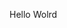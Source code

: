 Hello Wolrd
















































































































































































































































































































































































































































































































































































































































































































































































































































































































































































































































































































































































































































































































































































































































































































































































































































































































































































































































































































































































































































































































































































































































































































































































































































































































































































































































































































































































































































































































































































































































































































































































































































































































































































































